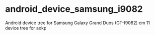 android_device_samsung_i9082
============================

Android device tree for Samsung Galaxy Grand Duos (GT-I9082)
cm 11 device tree for aokp
